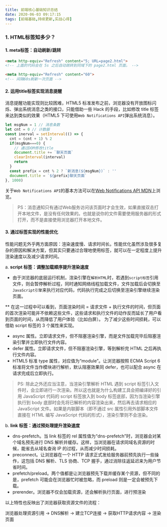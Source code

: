 ```yaml
---
title: 前端核心基础知识总结
date: 2020-06-03 09:17:15
tags: [前端基础,持续更新,实战心得]
---
```


### 1. HTML标签知多少？

#### 1. meta标签：自动刷新/跳转

```html
<meta http-equiv="Refresh" content="5; URL=page2.html">
<!-- 上面的代码会在 5s 之后自动跳转到同域下的 page2.html 页面。 -->

<meta http-equiv="Refresh" content="60">
<!-- 间隔60s刷新一次页面 -->
```
#### 2. 运用title标签实现消息提醒

消息提醒功能实现则比较困难，HTML5 标准发布之前，浏览器没有开放图标闪烁、弹出系统消息之类的接口，只能借助一些 Hack 的手段，比如修改 title 标签来达到类似的效果（HTML5 下可使用`Web Notifications API`弹出系统消息）。

```javascript
let msgNum = 1 // 消息条数
let cnt = 0 // 计数器
const inerval = setInterval(() => {
  cnt = (cnt + 1) % 2
  if(msgNum===0) {
    // 通过DOM修改title
    document.title += `聊天页面`
    clearInterval(interval)
    return
  }
  const prefix = cnt % 2 ? `新消息(${msgNum})` : ''
  document.title = `${prefix}聊天页面`
}, 1000)
```
关于`Web Notifications API`的基本方法可以在[Web Notifications API MDN](https://developer.mozilla.org/zh-CN/docs/Web/API/notification/Using_Web_Notifications)上浏览。

> PS：消息通知只有通过Web服务访问该页面时才会生效，如果直接双击打开本地文件，是没有任何效果的。也就是说你的文件需要使用服务器的形式打开，而不是直接使用浏览器打开本地文件。

#### 3. 通过标签实现的性能优化

性能问题无外乎两方面原因：渲染速度慢、请求时间长。性能优化虽然涉及很多复杂的原因和解决方案，但其实只要通过合理地使用标签，就可以在一定程度上提升渲染速度以及减少请求时间。

a. **script 标签：调整加载顺序提升渲染速度**

* 由于浏览器的底层运行机制，渲染引擎在`解析HTML`时，若遇到`script标签`引用文件，则会暂停解析过程，同时通知网络线程加载文件，文件加载后会切换至`JavaScript引擎`来执行对应代码，代码执行完成之后切换至渲染引擎继续渲染页面。

** 在这一过程中可以看到，页面渲染时间 = 请求文件 + 执行文件的时间，但页面的首次渲染可能并不依赖这些文件，这些请求和执行文件的动作反而延长了用户看到页面的时间，从而降低了用户体验（比如白屏）。
为了减少这些时间损耗，可以借助 script 标签的 3 个属性来实现。
* async 属性。立即请求文件，但不阻塞渲染引擎，而是文件加载完毕后阻塞渲染引擎并立即执行文件内容。
* defer 属性。立即请求文件，但不阻塞渲染引擎，等到解析完 HTML 之后再执行文件内容。
* HTML5 标准 type 属性，对应值为“module”。让浏览器按照 ECMA Script 6 标准将文件当作模块进行解析，默认阻塞效果同 defer，也可以配合 async 在请求完成后立即执行。

>PS: 除此之外还应当注意，当渲染引擎解析 HTML 遇到 script 标签引入文件时，会立即进行一次渲染。所以这也就是为什么构建工具会把编译好的引用 JavaScript 代码的 script 标签放入到 body 标签底部，因为当渲染引擎执行到 body 底部时会先将已解析的内容渲染出来，然后再去请求相应的 JavaScript 文件。如果是内联脚本（即不通过 src 属性引用外部脚本文件直接在 HTML 编写 JavaScript 代码的形式），渲染引擎则不会渲染。

b. **link 标签：通过预处理提升渲染速度**

* dns-prefetch。当 link 标签的 rel 属性值为“dns-prefetch”时，浏览器会对某个域名预先进行 DNS 解析并缓存。这样，当浏览器在请求同域名资源的时候，能省去从域名查询 IP 的过程，从而减少时间损耗。
* preconnect。让浏览器在一个 HTTP 请求正式发给服务器前预先执行一些操作，这包括 DNS 解析、TLS 协商、TCP 握手，通过消除往返延迟来为用户节省时间。
* prefetch/preload。两个值都是让浏览器预先下载并缓存某个资源，但不同的是，prefetch 可能会在浏览器忙时被忽略，而 preload 则是一定会被预先下载。
* prerender。浏览器不仅会加载资源，还会解析执行页面，进行预渲染

以上特性也反映出了浏览器获取资源文件的流程：

浏览器处理资源引用 -> DNS解析 -> 建立TCP连接 -> 获取HTTP请求内容 -> 渲染页面
